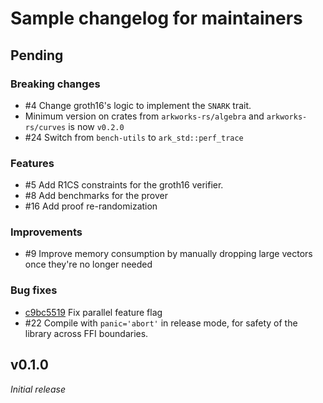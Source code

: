 # Sample changelog for maintainers

## Pending

### Breaking changes
- #4 Change groth16's logic to implement the `SNARK` trait.
- Minimum version on crates from `arkworks-rs/algebra` and `arkworks-rs/curves` is now `v0.2.0`
- #24 Switch from `bench-utils` to `ark_std::perf_trace`

### Features
- #5 Add R1CS constraints for the groth16 verifier.
- #8 Add benchmarks for the prover
- #16 Add proof re-randomization

### Improvements
- #9 Improve memory consumption by manually dropping large vectors once they're no longer needed

### Bug fixes
- [c9bc5519](https://github.com/arkworks-rs/groth16/commit/885b9b569522f59a7eb428d1095f442ec9bc5519) Fix parallel feature flag
- #22 Compile with `panic='abort'` in release mode, for safety of the library across FFI boundaries.

## v0.1.0

_Initial release_
